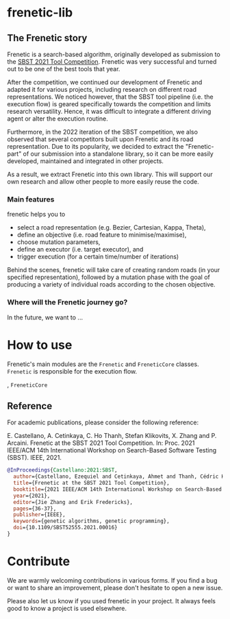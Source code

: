 # frenetic-lib

## The Frenetic story
Frenetic is a search-based algorithm, originally developed as submission to the
[SBST 2021 Tool Competition](https://sbst21.github.io/program/).
Frenetic was very successful and turned out to be one of the best tools that year.

After the competition, we continued our development of Frenetic and adapted it
for various projects, including research on different road representations.
We noticed however, that the SBST tool pipeline (i.e. the execution flow) is geared specifically towards the competition and limits research versatility.
Hence, it was difficult to integrate a different driving agent or alter the execution routine.

Furthermore, in the 2022 iteration of the SBST competition, we also observed that several competitors built upon Frenetic and its road representation.
Due to its popularity, we decided to extract the "Frenetic-part" of our submission into a standalone library,
so it can be more easily developed, maintained and integrated in other projects.

As a result, we extract Frenetic into this own library. This will support our own research
and allow other people to more easily reuse the code.

### Main features
frenetic helps you to
- select a road representation (e.g. Bezier, Cartesian, Kappa, Theta),
- define an objective (i.e. road feature to minimise/maximise),
- choose mutation parameters,
- define an executor (i.e. target executor), and
- trigger execution (for a certain time/number of iterations)

Behind the scenes, frenetic will take care of creating random roads (in your specified representation),
followed by a mutation phase with the goal of producing a variety of individual roads
according to the chosen objective.


### Where will the Frenetic journey go?

In the future, we want to ...

# How to use

Frenetic's main modules are the `Frenetic` and `FreneticCore` classes.
`Frenetic` is responsible for the execution flow.


, `FreneticCore`

## Reference
For academic publications, please consider the following reference:

E. Castellano, A. Cetinkaya, C. Ho Thanh, Stefan Klikovits, X. Zhang and P. Arcaini. Frenetic at the SBST 2021 Tool Competition. In: Proc. 2021 IEEE/ACM 14th International Workshop on Search-Based Software Testing (SBST). IEEE, 2021.
```bibtex
@InProceedings{Castellano:2021:SBST,
  author={Castellano, Ezequiel and Cetinkaya, Ahmet and Thanh, Cédric Ho and Klikovits, Stefan and Zhang, Xiaoyi and Arcaini, Paolo},
  title={Frenetic at the SBST 2021 Tool Competition},
  booktitle={2021 IEEE/ACM 14th International Workshop on Search-Based Software Testing (SBST)},
  year={2021},
  editor={Jie Zhang and Erik Fredericks},
  pages={36-37},
  publisher={IEEE},
  keywords={genetic algorithms, genetic programming},
  doi={10.1109/SBST52555.2021.00016}
}
```

# Contribute
We are warmly welcoming contributions in various forms.
If you find a bug or want to share an improvement, please don't hesitate to open a new issue.

Please also let us know if you used frenetic in your project.
It always feels good to know a project is used elsewhere.
